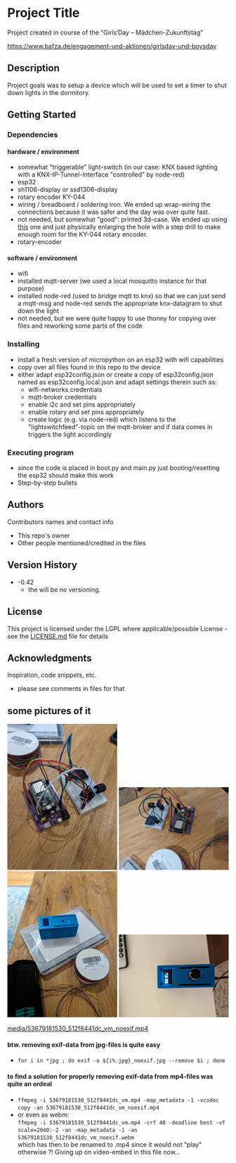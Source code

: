 # Project Title

Project created in course of the "Girls‘Day – Mädchen-Zukunftstag"

https://www.bafza.de/engagement-und-aktionen/girlsday-und-boysday

## Description

Project goals was to setup a device which will be used to  set a timer to shut down lights in the dormitory.

## Getting Started

### Dependencies

#### hardware / environment
  * somewhat "triggerable" light-switch (in our case: KNX based lighting with a KNX-IP-Tunnel-Interface "controlled" by node-red)
  * esp32
  * sh1106-display or ssd1306-display
  * rotary encoder KY-044
  * wiring / breadboard / soldering iron. We ended up wrap-wiring the connections because it was safer and the day was over quite fast.
  * not needed, but somewhat "good": printed 3d-case. We ended up using [this](https://www.printables.com/de/model/94864-esp32-project-enclosure-with-oled-ssd1306-096) one 
    and just physically enlarging the hole with a step drill to make enough room for the KY-044 rotary encoder.
  * rotary-encoder


#### software / environment
  * wifi 
  * installed mqtt-server (we used a local mosquitto instance for that purpose)
  * installed node-red (used to bridge mqtt to knx) so that we can just send a mqtt-msg and node-red sends the appropriate knx-datagram to shut down the light
  * not needed, but we were quite happy to use thonny for copying over files and reworking some parts of the code

### Installing

* install a fresh version of micropython on an esp32 with wifi capabilities 
* copy over all files found in this repo to the device
* either adapt esp32config.json or create a copy of esp32config.json named as esp32config.local.json and adapt settings therein such as:
  * wifi-networks credentials
  * mqtt-broker credentials
  * enable i2c and set pins appropriately
  * enable rotary and set pins appropriately
  * create logic (e.g. via node-red) which listens to the "lightswitchfeed"-topic on the mqtt-broker and if data comes in triggers the light accordingly

### Executing program

* since the code is placed in boot.py and main.py just booting/resetting the esp32 should make this work
* Step-by-step bullets

## Authors

Contributors names and contact info

* This repo's owner
* Other people mentioned/credited in the files

## Version History

* -0.42
    * the will be no versioning.

## License

This project is licensed under the LGPL where applicable/possible License - see the [LICENSE.md](LICENSE.md) file for details

## Acknowledgments

Inspiration, code snippets, etc.
* please see comments in files for that


## some pictures of it
[<img src="media/53678932185_17f35cdcf2_o_noexif.jpg" width="250"/>](media/53678932185_17f35cdcf2_o_noexif.jpg)
[<img src="media/53678474571_7016aef8c0_o_noexif.jpg" width="250"/>](media/53678474571_7016aef8c0_o_noexif.jpg)<br/>
[<img src="media/53677607202_37d839e11e_o_noexif.jpg" width="250"/>](media/53677607202_37d839e11e_o_noexif.jpg)
[<img src="media/53678942538_5d5f78f434_o_noexif.jpg" width="250"/>](media/53678942538_5d5f78f434_o_noexif.jpg)<br/>

[media/53679181530_512f8441dc_vm_noexif.mp4](media/53679181530_512f8441dc_vm_noexif.mp4)<br/>

#### btw. removing exif-data from jpg-files is quite easy
* ```for i in *jpg ; do exif -o ${i%.jpg}_noexif.jpg --remove $i ; done```

#### to find a solution for properly removing exif-data from mp4-files was quite an ordeal
* ```ffmpeg -i 53679181530_512f8441dc_vm.mp4 -map_metadata -1 -vcodec copy -an 53679181530_512f8441dc_vm_noexif.mp4```
* or even as webm:<br/>```ffmpeg -i 53679181530_512f8441dc_vm.mp4 -crf 40 -deadline best -vf scale=2040:-2 -an -map_metadata -1 -an 53679181530_512f8441dc_vm_noexif.webm```<br/>
which has then to be renamed to .mp4 since it would not "play" otherwise ?! Giving up on video-embed in this file now...

